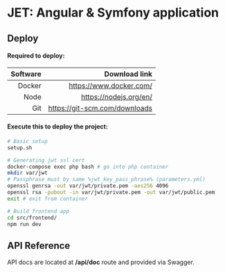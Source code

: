# JET: Angular & Symfony application
## Deploy

#### Required to deploy:

| Software  | Download link                 |
|----------:|------------------------------:|
| Docker    | https://www.docker.com/       |
| Node      | https://nodejs.org/en/        |
| Git       | https://git-scm.com/downloads |

#### Execute this to deploy the project:
```bash
# Basic setup
setup.sh

# Generating jwt ssl cert 
docker-compose exec php bash # go into php container
mkdir var/jwt
# Passphrase must by same %jwt_key_pass_phrase% (parameters.yml) 
openssl genrsa -out var/jwt/private.pem -aes256 4096
openssl rsa -pubout -in var/jwt/private.pem -out var/jwt/public.pem
exit # exit from container

# Build frontend app
cd src/frontend/
npm run dev
```

## API Reference
API docs are located at **/api/doc** route and provided via Swagger.